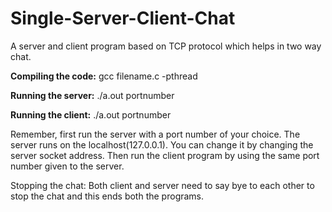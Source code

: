 # Single-Server-Client-Chat
A server and client program based on TCP protocol which helps in two way chat.

<b>Compiling the code:</b>
gcc filename.c -pthread

<b>Running the server:</b>
./a.out portnumber

<b>Running the client:</b>
./a.out portnumber

Remember, first run the server with a port number of your choice. The server runs on the localhost(127.0.0.1). You can change it by changing the server socket address.
Then run the client program by using the same port number given to the server.

Stopping the chat:
Both client and server need to say bye to each other to stop the chat and this ends both the programs.
